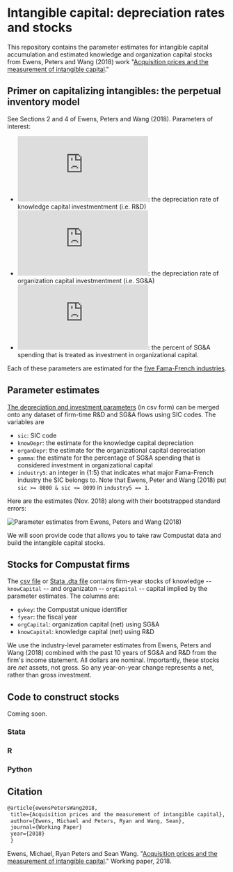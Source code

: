 # Intangible capital: depreciation rates and stocks

This repository contains the parameter estimates for intangible capital accumulation and estimated knowledge and organization capital stocks from Ewens, Peters and Wang (2018) work "[Acquisition prices and the measurement of intangible capital](https://papers.ssrn.com/sol3/papers.cfm?abstract_id=3287437)."  

## Primer on capitalizing intangibles: the perpetual inventory model

See Sections 2 and 4 of Ewens, Peters and Wang (2018).   Parameters of interest:

* ![equation](https://latex.codecogs.com/gif.latex?%5Cdelta_%7BG%7D): the depreciation rate of knowledge capital investmentment (i.e. R&D)
* ![equation](https://latex.codecogs.com/gif.latex?%5Cdelta_%7BS%7D):  the depreciation rate of organization capital investmentment (i.e. SG&A)
* ![equation](https://latex.codecogs.com/gif.latex?%5Cgamma): the percent of SG&A spending that is treated as investment in organizational capital. 

Each of these parameters are estimated for the [five Fama-French industries](http://mba.tuck.dartmouth.edu/pages/faculty/ken.french/Data_Library/det_5_ind_port.html).

## Parameter estimates

[The depreciation and investment parameters](https://github.com/michaelewens/intangible_capital/blob/master/capital_accum_parameters.csv) (in csv form) can be merged onto any dataset of firm-time R&D and SG&A flows using SIC codes.  The variables are
* `sic`: SIC code
* `knowDepr`: the estimate for the knowledge capital depreciation
* `organDepr`: the estimate for the organizational capital depreciation
* `gamma`: the estimate for the percentage of SG&A spending that is considered investment in organizational capital
* `industry5`: an integer in {1:5} that indicates what major Fama-French industry the SIC belongs to.  Note that Ewens, Peter and Wang (2018) put `sic >= 8000 & sic <= 8099` in `industry5 == 1`. 

Here are the estimates (Nov. 2018) along with their bootstrapped standard errors:

![Parameter estimates from Ewens, Peters and Wang (2018)](https://github.com/michaelewens/intangible_capital/blob/master/parameter_estimates_table.png)

We will soon provide code that allows you to take raw Compustat data and build the intangible capital stocks.  

## Stocks for Compustat firms

The [csv file](https://github.com/michaelewens/intangible_capital/blob/master/intangible_stocks.csv) or [Stata .dta file](https://github.com/michaelewens/intangible_capital/blob/master/intangibleCapital_111818.dta) contains firm-year stocks of knowledge -- `knowCapital` -- and organizaton -- `orgCapital` -- capital implied by the parameter estimates.  The columns are:

* `gvkey`: the Compustat unique identifier
* `fyear`: the fiscal year
* `orgCapital`: organization capital (net) using SG&A 
* `knowCapital`: knowledge capital (net) using R&D

We use the industry-level parameter estimates from Ewens, Peters and Wang (2018) combined with the past 10 years of SG&A and R&D from the firm's income statement.  All dollars are nominal.  Importantly, these stocks are _net_ assets, not gross.  So any year-on-year change represents a net, rather than gross investment.  

## Code to construct stocks

Coming soon.

  ### Stata
  
  ### R
  
  ### Python
 
 ## Citation
 
 ```Latex
 @article{ewensPetersWang2018,
  title={Acquisition prices and the measurement of intangible capital},
  author={Ewens, Michael and Peters, Ryan and Wang, Sean},
  journal={Working Paper}
  year={2018}
  }
 ```
  
Ewens, Michael, Ryan Peters and Sean Wang. "[Acquisition prices and the measurement of intangible capital](https://papers.ssrn.com/sol3/papers.cfm?abstract_id=3287437)." Working paper, 2018.
